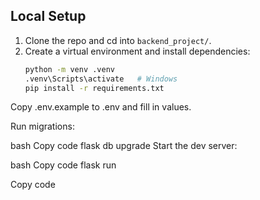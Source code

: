 ## Local Setup

1. Clone the repo and cd into `backend_project/`.
2. Create a virtual environment and install dependencies:
   ```bash
   python -m venv .venv
   .venv\Scripts\activate   # Windows
   pip install -r requirements.txt
Copy .env.example to .env and fill in values.

Run migrations:

bash
Copy code
flask db upgrade
Start the dev server:

bash
Copy code
flask run

Copy code
